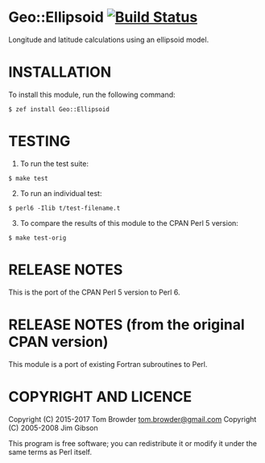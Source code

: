 # Geo::Ellipsoid [![Build Status](https://travis-ci.org/tbrowder/Geo-Ellipsoid-Perl6.svg?branch=master)](https://travis-ci.org/tbrowder/Geo-Ellipsoid-Perl6)

Longitude and latitude calculations using an ellipsoid model.

# INSTALLATION

To install this module, run the following command:

``` perl6
$ zef install Geo::Ellipsoid
```


# TESTING

1. To run the test suite:

``` perl6
$ make test
```

2. To run an individual test:

``` perl6
$ perl6 -Ilib t/test-filename.t
```

3. To compare the results of this module to the CPAN Perl 5 version:

``` perl6
$ make test-orig
```

# RELEASE NOTES

This is the port of the CPAN Perl 5 version to
Perl 6.

# RELEASE NOTES (from the original CPAN version)

This module is a port of existing Fortran subroutines to Perl.

# COPYRIGHT AND LICENCE

Copyright (C) 2015-2017 Tom Browder <tom.browder@gmail.com>
Copyright (C) 2005-2008 Jim Gibson

This program is free software; you can redistribute it or modify it
under the same terms as Perl itself.
